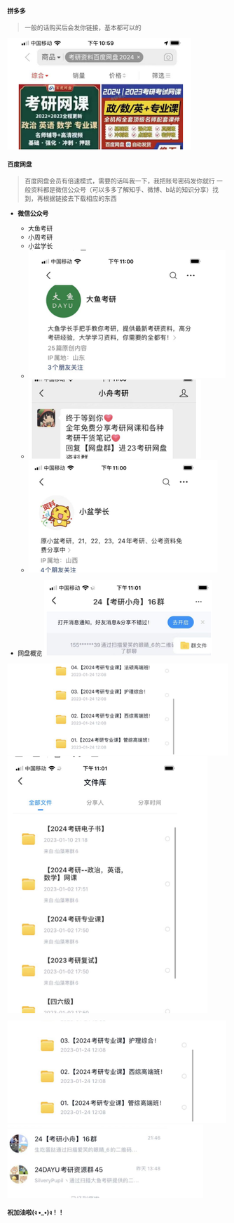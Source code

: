 #### 拼多多
>一般的话购买后会发你链接，基本都可以的
>
![](images/Pasted%20image%2020230125231435.png)



#### 百度网盘
>百度网盘会员有倍速模式，需要的话叫我一下，我把账号密码发你就行
>一般资料都是微信公众号（可以多多了解知乎、微博、b站的知识分享）找到，再根据链接去下载相应的东西

- **微信公众号**
	- 大鱼考研
	- 小周考研
	- 小盆学长
	- ![](images/Pasted%20image%2020230125231500.png)
	- ![](images/Pasted%20image%2020230125231516.png)
	- ![](images/Pasted%20image%2020230125231528.png)


- 网盘概览
![](images/Pasted%20image%2020230125231110.png)

![](images/Pasted%20image%2020230125231135.png)
![](images/Pasted%20image%2020230125231555.png)

![](images/Pasted%20image%2020230125231608.png)
![](images/Pasted%20image%2020230125231624.png)


#### **祝加油啦(ง •_•)ง！！**